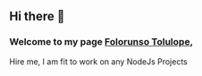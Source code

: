 ## Hi there 👋
### Welcome to my page [Folorunso Tolulope](https://github.com/Tolufolorunso),

Hire me, I am fit to work on any NodeJs Projects
